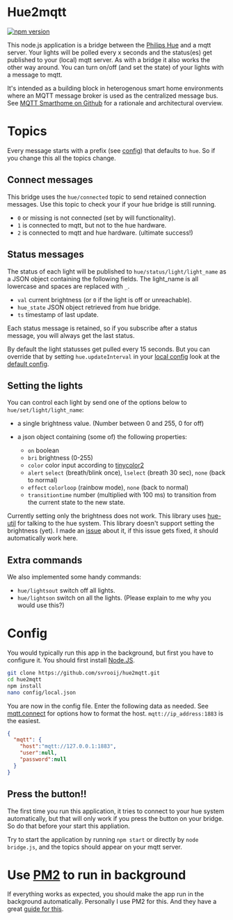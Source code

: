 # Hue2mqtt

[![npm version](https://badge.fury.io/js/hue2mqtt.svg)](https://badge.fury.io/js/hue2mqtt)

This node.js application is a bridge between the [Philips Hue](http://meethue.com) and a mqtt server. Your lights will be polled every x seconds and the status(es) get published to your (local) mqtt server. As with a bridge it also works the other way around. You can turn on/off (and set the state) of your lights with a message to mqtt.

It's intended as a building block in heterogenous smart home environments where an MQTT message broker is used as the centralized message bus. See [MQTT Smarthome on Github](https://github.com/mqtt-smarthome/mqtt-smarthome) for a rationale and architectural overview.

# Topics

Every message starts with a prefix (see [config](#config)) that defaults to `hue`. So if you change this all the topics change.

## Connect messages

This bridge uses the `hue/connected` topic to send retained connection messages. Use this topic to check your if your hue bridge is still running.

- `0` or missing is not connected (set by will functionality).
- `1` is connected to mqtt, but not to the hue hardware.
- `2` is connected to mqtt and hue hardware. (ultimate success!)

## Status messages

The status of each light will be published to `hue/status/light/light_name` as a JSON object containing the following fields. The light_name is all lowercase and spaces are replaced with `_`.

- `val` current brightness (or `0` if the light is off or unreachable).
- `hue_state` JSON object retrieved from hue bridge.
- `ts` timestamp of last update.

Each status message is retained, so if you subscribe after a status message, you will always get the last status.

By default the light statusses get pulled every 15 seconds. But you can override that by setting `hue.updateInterval` in your [local config](#config) look at the [default config](config/default.json).

## Setting the lights

You can control each light by send one of the options below to `hue/set/light/light_name`:

- a single brightness value. (Number between 0 and 255, 0 for off)
- a json object containing (some of) the following properties:

  - `on` boolean
  - `bri` brightness (0-255)
  - `color` color input according to [tinycolor2](https://www.npmjs.com/package/tinycolor2)
  - `alert` `select` (breath/blink once), `lselect` (breath 30 sec), `none` (back to normal)
  - `effect` `colorloop` (rainbow mode), `none` (back to normal)
  - `transitiontime` number (multiplied with 100 ms) to transition from the current state to the new state.

Currently setting only the brightness does not work. This library uses [hue-util](https://www.npmjs.com/package/hue-util) for talking to the hue system. This library doesn't support setting the brightness (yet). I made an [issue](https://github.com/octoblu/node-hue-util/issues/3) about it, if this issue gets fixed, it should automatically work here.

## Extra commands

We also implemented some handy commands:
-  `hue/lightsout` switch off all lights.
-  `hue/lightson` switch on all the lights. (Please explain to me why you would use this?)

# Config

You would typically run this app in the background, but first you have to configure it. You should first install [Node.JS](https://nodejs.org/en/download/).

```bash
git clone https://github.com/svrooij/hue2mqtt.git
cd hue2mqtt
npm install
nano config/local.json
```

You are now in the config file. Enter the following data as needed. See [mqtt.connect](https://www.npmjs.com/package/mqtt#connect) for options how to format the host. `mqtt://ip_address:1883` is the easiest.

```json
{
  "mqtt": {
    "host":"mqtt://127.0.0.1:1883",
    "user":null,
    "password":null
  }
}
```

## Press the button!!

The first time you run this application, it tries to connect to your hue system automatically, but that will only work if you press the button on your bridge. So do that before your start this appliation.

Try to start the application by running `npm start` or directly by `node bridge.js`, and the topics should appear on your mqtt server.

# Use [PM2](http://pm2.keymetrics.io) to run in background

If everything works as expected, you should make the app run in the background automatically. Personally I use PM2 for this. And they have a great [guide for this](http://pm2.keymetrics.io/docs/usage/quick-start/).
